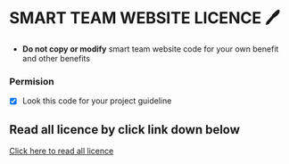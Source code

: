 # SMART TEAM WEBSITE LICENCE 🖊️

- **Do not copy or modify** smart team website code for your own benefit and other benefits

### Permision

- [x] Look this code for your project guideline

## Read all licence by click link down below
[Click here to read all licence](https://github.com/ronnapatsri/licence)

